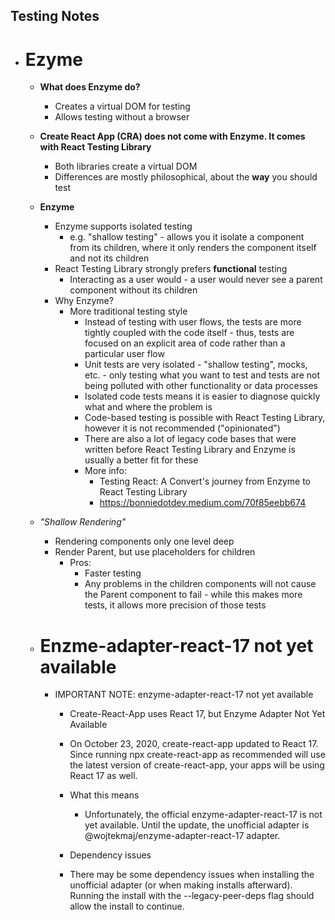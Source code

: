 ## Testing Notes

-   # Ezyme

    -   **What does Enzyme do?**
        -   Creates a virtual DOM for testing
        -   Allows testing without a browser
    -   **Create React App (CRA) does not come with Enzyme. It comes with React Testing Library**

        -   Both libraries create a virtual DOM
        -   Differences are mostly philosophical, about the **way** you should test

    -   **Enzyme**
        -   Enzyme supports isolated testing
            -   e.g. "shallow testing" - allows you it isolate a component from its children, where it only renders the component itself and not its children
        -   React Testing Library strongly prefers **functional** testing
            -   Interacting as a user would - a user would never see a parent component without its children
        -   Why Enzyme?
            -   More traditional testing style
                -   Instead of testing with user flows, the tests are more tightly coupled with the code itself - thus, tests are focused on an explicit area of code rather than a particular user flow
                -   Unit tests are very isolated - "shallow testing", mocks, etc. - only testing what you want to test and tests are not being polluted with other functionality or data processes
                -   Isolated code tests means it is easier to diagnose quickly what and where the problem is
                -   Code-based testing is possible with React Testing Library, however it is not recommended ("opinionated")
                -   There are also a lot of legacy code bases that were written before React Testing Library and Enzyme is usually a better fit for these
                -   More info:
                    -   Testing React: A Convert's journey from Enzyme to React Testing Library
                    -   https://bonniedotdev.medium.com/70f85eebb674
    -   _"Shallow Rendering"_

        -   Rendering components only one level deep
        -   Render Parent, but use placeholders for children
            -   Pros:
                -   Faster testing
                -   Any problems in the children components will not cause the Parent component to fail - while this makes more tests, it allows more precision of those tests

    -   # Enzme-adapter-react-17 not yet available

        -   IMPORTANT NOTE: enzyme-adapter-react-17 not yet available

            -   Create-React-App uses React 17, but Enzyme Adapter Not Yet Available
            -   On October 23, 2020, create-react-app updated to React 17. Since running npx create-react-app as recommended will use the latest version of create-react-app, your apps will be using React 17 as well.

            -   What this means

                -   Unfortunately, the official enzyme-adapter-react-17 is not yet available. Until the update, the unofficial adapter is @wojtekmaj/enzyme-adapter-react-17 adapter.

            -   Dependency issues

            -   There may be some dependency issues when installing the unofficial adapter (or when making installs afterward). Running the install with the --legacy-peer-deps flag should allow the install to continue.
